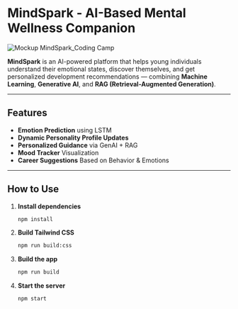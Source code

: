 # MindSpark - AI-Based Mental Wellness Companion

![Mockup MindSpark_Coding Camp](https://github.com/user-attachments/assets/cb452a25-5b82-4f95-b926-ea3defc99bcc)

**MindSpark** is an AI-powered platform that helps young individuals understand their emotional states, discover themselves, and get personalized development recommendations — combining **Machine Learning**, **Generative AI**, and **RAG (Retrieval-Augmented Generation)**.

---

## Features

- **Emotion Prediction** using LSTM
- **Dynamic Personality Profile Updates**
- **Personalized Guidance** via GenAI + RAG
- **Mood Tracker** Visualization
- **Career Suggestions** Based on Behavior & Emotions

---

## How to Use

1. **Install dependencies**
   ```bash
   npm install
2. **Build Tailwind CSS**
   ```bash
   npm run build:css
4. **Build the app**
   ```bash
   npm run build
6. **Start the server**
   ```bash
   npm start

   
